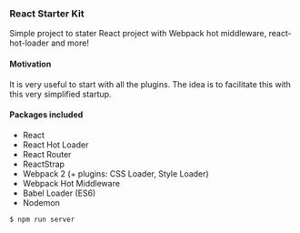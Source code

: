 ### React Starter Kit ###

Simple project to stater React project with Webpack hot middleware, react-hot-loader and more!

#### Motivation ####
  It is very useful to start with all the plugins. The idea is to facilitate this with this very simplified startup.

#### Packages included ####
- React
- React Hot Loader
- React Router
- ReactStrap
- Webpack 2 (+ plugins: CSS Loader, Style Loader)
- Webpack Hot Middleware
- Babel Loader (ES6)
- Nodemon

```sh
$ npm run server